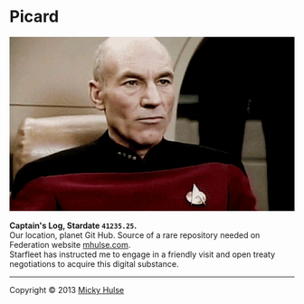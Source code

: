 # Picard

[![ScreenShot](picard.gif)](http://www.youtube.com/watch?v=-ZxHAZChcYU)

**Captain's Log, Stardate `41235.25`.**  
Our location, planet Git Hub. Source of a rare repository needed on Federation website [mhulse.com](http://mhulse.com).  
Starfleet has instructed me to engage in a friendly visit and open treaty negotiations to acquire this digital substance.

---

Copyright &copy; 2013 [Micky Hulse](http://mhulse.com)
